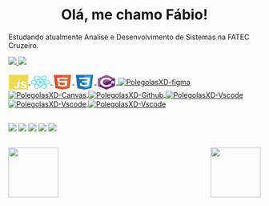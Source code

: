 <h1 align="center"> Olá, me chamo Fábio! </h1>


Estudando atualmente Analise e Desenvolvimento de Sistemas na FATEC Cruzeiro.


<div>
<a href = "https://github.com/PolegolasXD">
<img height="150rm" src="https://github-readme-stats.vercel.app/api?username=PolegolasXD&show_icons=true&theme=radical">
<img height="150rm" src="https://github-readme-stats.vercel.app/api/top-langs/?username=PolegolasXD&layout=compact&theme=radical">
</div>

  
<div style="display: inline_block"><br>
  
  <img align="center" alt="PolegolasXD-Js" height="30" width="40" src="https://raw.githubusercontent.com/devicons/devicon/master/icons/javascript/javascript-plain.svg">
  <img align="center" alt="PolegolasXD-React" height="30" width="40" src="https://raw.githubusercontent.com/devicons/devicon/master/icons/react/react-original.svg">
  <img align="center" alt="PolegolasXD-HTML" height="30" width="40" src="https://raw.githubusercontent.com/devicons/devicon/master/icons/html5/html5-original.svg">
  <img align="center" alt="PolegolasXD-CSS" height="30" width="40" src="https://raw.githubusercontent.com/devicons/devicon/master/icons/css3/css3-original.svg">
  <img align="center" alt="PolegolasXD-Csharp" height="30" width="40" src="https://raw.githubusercontent.com/devicons/devicon/master/icons/csharp/csharp-original.svg">
  <img align="center" alt="PolegolasXD-figma" height="30" width="40" src="https://cdn.jsdelivr.net/gh/devicons/devicon/icons/figma/figma-original.svg" />
  <img align="center" alt="PolegolasXD-Canvas" height="30" width="40" src="https://cdn.jsdelivr.net/gh/devicons/devicon/icons/canva/canva-original.svg" />
  <img align="center" alt="PolegolasXD-Github" height="30" width="40" src="https://cdn.jsdelivr.net/gh/devicons/devicon/icons/github/github-original.svg" />
  <img align="center" alt="PolegolasXD-Vscode" height="30" width="40" src="https://cdn.jsdelivr.net/gh/devicons/devicon/icons/vscode/vscode-original.svg" /> 
  <img align="center" alt="PolegolasXD-Vscode" height="30" width="40" src="https://user-images.githubusercontent.com/85709318/224572960-3eddd806-5e98-4fda-8c84-13aa928c98ca.png"/>
 <img align="center" alt="PolegolasXD-Vscode" height="30" width="45" src="https://user-images.githubusercontent.com/85709318/226175264-03605780-1d27-41e7-bbef-e0c96354a4f6.png"/>
  </div>
    
##


<div> 
  <a href="https://instagram.com/PolegolasXD" target="_blank"><img src="https://img.shields.io/badge/-Instagram-%23E4405F?style=for-the-badge&logo=instagram&logoColor=white" target="_blank"></a>
 	<a href="https://www.twitch.tv/PolegolasXD" target="_blank"><img src="https://img.shields.io/badge/Twitch-9146FF?style=for-the-badge&logo=twitch&logoColor=white" target="_blank"></a>
 <a href="https://discord.gg/Polegolas" target="_blank"><img src="https://img.shields.io/badge/Discord-7289DA?style=for-the-badge&logo=discord&logoColor=white" target="_blank"></a> 
  <a href = "mailto:fabiohigdev@gmail.com"><img src="https://img.shields.io/badge/-Gmail-%23333?style=for-the-badge&logo=gmail&logoColor=white" target="_blank"></a>
  <a href="https://www.linkedin.com/in/f%C3%A1bio-higor-6bb00721b/" target="_blank"><img src="https://img.shields.io/badge/-LinkedIn-%230077B5?style=for-the-badge&logo=linkedin&logoColor=white" target="_blank"></a> 
  
</div>
  
##
  
<img height="100" width="100" align="left" src="https://user-images.githubusercontent.com/85709318/214670150-a7faa7ab-efbd-4107-966d-290120347f4a.gif"> <div align="right"> <img height="100" width="100" src="https://user-images.githubusercontent.com/85709318/214670131-80931ed4-d103-4d10-b7b6-684d438bd6c3.gif"> </div> 

  
  
